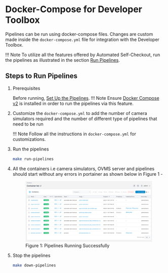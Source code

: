# Docker-Compose for Developer Toolbox

Pipelines can be run using docker-compose files. Changes are custom made inside the `docker-compose.yml` file for integration with the Developer Toolbox.

!!! Note
    To utilize all the features offered by Automated Self-Checkout, run the pipelines as illustrated in the section [Run Pipelines](./quick_pipelinerun.md).

## Steps to Run Pipelines

1. Prerequisites

    Before running, [Set Up the Pipelines](./pipelinesetup.md).
    !!! Note
        Ensure [Docker Compose v2](https://docs.docker.com/compose/) is installed in order to run the pipelines via this feature. 

1. Customize the `docker-compose.yml` to add the number of camera simulators required and the number of different type of pipelines that need to be run

    !!! Note
        Follow all the instructions in `docker-compose.yml` for customizations.

1. Run the pipelines

    ```bash
    make run-pipelines
    ```

1. All the containers i.e camera simulators, OVMS server and pipelines should start without any errors in portainer as shown below in Figure 1 -

    <figure class="figure-image">
    <img src="../images/portainer_dashobaord_docker_compose.png" alt="Figure 1: Pipelines Running Successfully">
    <figcaption>Figure 1: Pipelines Running Successfully</figcaption>
    </figure>

1. Stop the pipelines

    ```bash
    make down-pipelines
    ```
